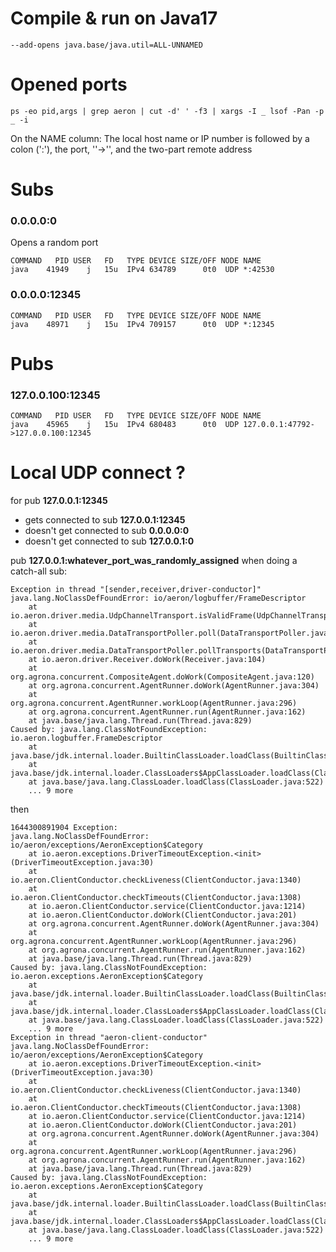 # Compile & run on Java17

`--add-opens java.base/java.util=ALL-UNNAMED`

# Opened ports

`ps -eo pid,args | grep aeron | cut -d' ' -f3 | xargs -I _ lsof -Pan -p _ -i`

On the NAME column: The local host name or IP number is followed by a colon (':'), the port, ''->'', and the two-part remote address

# Subs

### 0.0.0.0:0

Opens a random port

```
COMMAND   PID USER   FD   TYPE DEVICE SIZE/OFF NODE NAME
java    41949    j   15u  IPv4 634789      0t0  UDP *:42530 
```

### 0.0.0.0:12345

```
COMMAND   PID USER   FD   TYPE DEVICE SIZE/OFF NODE NAME
java    48971    j   15u  IPv4 709157      0t0  UDP *:12345
```

# Pubs

### 127.0.0.100:12345

```
COMMAND   PID USER   FD   TYPE DEVICE SIZE/OFF NODE NAME
java    45965    j   15u  IPv4 680483      0t0  UDP 127.0.0.1:47792->127.0.0.100:12345
``` 

# Local UDP connect ?

for pub **127.0.0.1:12345**
- gets connected to sub **127.0.0.1:12345**
- doesn't get connected to sub **0.0.0.0:0**
- doesn't get connected to sub **127.0.0.1:0**

pub **127.0.0.1:whatever_port_was_randomly_assigned** when doing a catch-all sub:

```
Exception in thread "[sender,receiver,driver-conductor]" java.lang.NoClassDefFoundError: io/aeron/logbuffer/FrameDescriptor
	at io.aeron.driver.media.UdpChannelTransport.isValidFrame(UdpChannelTransport.java:372)
	at io.aeron.driver.media.DataTransportPoller.poll(DataTransportPoller.java:211)
	at io.aeron.driver.media.DataTransportPoller.pollTransports(DataTransportPoller.java:93)
	at io.aeron.driver.Receiver.doWork(Receiver.java:104)
	at org.agrona.concurrent.CompositeAgent.doWork(CompositeAgent.java:120)
	at org.agrona.concurrent.AgentRunner.doWork(AgentRunner.java:304)
	at org.agrona.concurrent.AgentRunner.workLoop(AgentRunner.java:296)
	at org.agrona.concurrent.AgentRunner.run(AgentRunner.java:162)
	at java.base/java.lang.Thread.run(Thread.java:829)
Caused by: java.lang.ClassNotFoundException: io.aeron.logbuffer.FrameDescriptor
	at java.base/jdk.internal.loader.BuiltinClassLoader.loadClass(BuiltinClassLoader.java:581)
	at java.base/jdk.internal.loader.ClassLoaders$AppClassLoader.loadClass(ClassLoaders.java:178)
	at java.base/java.lang.ClassLoader.loadClass(ClassLoader.java:522)
	... 9 more
```
then
```
1644300891904 Exception:
java.lang.NoClassDefFoundError: io/aeron/exceptions/AeronException$Category
	at io.aeron.exceptions.DriverTimeoutException.<init>(DriverTimeoutException.java:30)
	at io.aeron.ClientConductor.checkLiveness(ClientConductor.java:1340)
	at io.aeron.ClientConductor.checkTimeouts(ClientConductor.java:1308)
	at io.aeron.ClientConductor.service(ClientConductor.java:1214)
	at io.aeron.ClientConductor.doWork(ClientConductor.java:201)
	at org.agrona.concurrent.AgentRunner.doWork(AgentRunner.java:304)
	at org.agrona.concurrent.AgentRunner.workLoop(AgentRunner.java:296)
	at org.agrona.concurrent.AgentRunner.run(AgentRunner.java:162)
	at java.base/java.lang.Thread.run(Thread.java:829)
Caused by: java.lang.ClassNotFoundException: io.aeron.exceptions.AeronException$Category
	at java.base/jdk.internal.loader.BuiltinClassLoader.loadClass(BuiltinClassLoader.java:581)
	at java.base/jdk.internal.loader.ClassLoaders$AppClassLoader.loadClass(ClassLoaders.java:178)
	at java.base/java.lang.ClassLoader.loadClass(ClassLoader.java:522)
	... 9 more
Exception in thread "aeron-client-conductor" java.lang.NoClassDefFoundError: io/aeron/exceptions/AeronException$Category
	at io.aeron.exceptions.DriverTimeoutException.<init>(DriverTimeoutException.java:30)
	at io.aeron.ClientConductor.checkLiveness(ClientConductor.java:1340)
	at io.aeron.ClientConductor.checkTimeouts(ClientConductor.java:1308)
	at io.aeron.ClientConductor.service(ClientConductor.java:1214)
	at io.aeron.ClientConductor.doWork(ClientConductor.java:201)
	at org.agrona.concurrent.AgentRunner.doWork(AgentRunner.java:304)
	at org.agrona.concurrent.AgentRunner.workLoop(AgentRunner.java:296)
	at org.agrona.concurrent.AgentRunner.run(AgentRunner.java:162)
	at java.base/java.lang.Thread.run(Thread.java:829)
Caused by: java.lang.ClassNotFoundException: io.aeron.exceptions.AeronException$Category
	at java.base/jdk.internal.loader.BuiltinClassLoader.loadClass(BuiltinClassLoader.java:581)
	at java.base/jdk.internal.loader.ClassLoaders$AppClassLoader.loadClass(ClassLoaders.java:178)
	at java.base/java.lang.ClassLoader.loadClass(ClassLoader.java:522)
	... 9 more
```